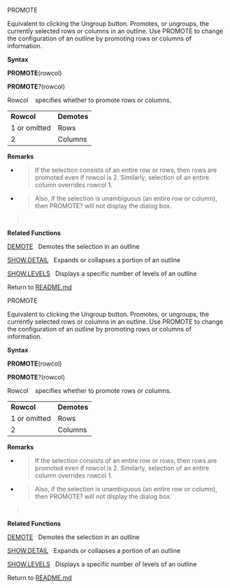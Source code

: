 PROMOTE

Equivalent to clicking the Ungroup button. Promotes, or ungroups, the
currently selected rows or columns in an outline. Use PROMOTE to change
the configuration of an outline by promoting rows or columns of
information.

**Syntax**

**PROMOTE**(rowcol)

**PROMOTE**?(rowcol)

Rowcol    specifies whether to promote rows or columns.

|              |             |
| ------------ | ----------- |
| **Rowcol**   | **Demotes** |
| 1 or omitted | Rows        |
| 2            | Columns     |

**Remarks**

  - > If the selection consists of an entire row or rows, then rows are
    > promoted even if rowcol is 2. Similarly, selection of an entire
    > column overrides rowcol 1.

  - > Also, if the selection is unambiguous (an entire row or column),
    > then PROMOTE? will not display the dialog box.

>  

**Related Functions**

[DEMOTE](DEMOTE.md)   Demotes the selection in an outline

[SHOW.DETAIL](SHOW.DETAIL.md)   Expands or collapses a portion of an outline

[SHOW.LEVELS](SHOW.LEVELS.md)   Displays a specific number of levels of an outline



Return to [README.md](README.md)

PROMOTE

Equivalent to clicking the Ungroup button. Promotes, or ungroups, the
currently selected rows or columns in an outline. Use PROMOTE to change
the configuration of an outline by promoting rows or columns of
information.

**Syntax**

**PROMOTE**(rowcol)

**PROMOTE**?(rowcol)

Rowcol    specifies whether to promote rows or columns.

|              |             |
| ------------ | ----------- |
| **Rowcol**   | **Demotes** |
| 1 or omitted | Rows        |
| 2            | Columns     |

**Remarks**

  - > If the selection consists of an entire row or rows, then rows are
    > promoted even if rowcol is 2. Similarly, selection of an entire
    > column overrides rowcol 1.

  - > Also, if the selection is unambiguous (an entire row or column),
    > then PROMOTE? will not display the dialog box.

>  

**Related Functions**

[DEMOTE](DEMOTE.md)   Demotes the selection in an outline

[SHOW.DETAIL](SHOW.DETAIL.md)   Expands or collapses a portion of an outline

[SHOW.LEVELS](SHOW.LEVELS.md)   Displays a specific number of levels of an outline



Return to [README.md](README.md)

